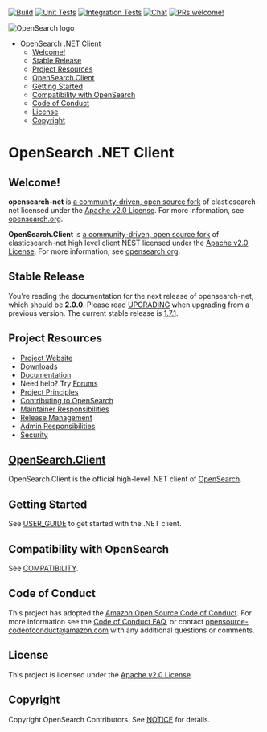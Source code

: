 [![Build](https://github.com/opensearch-project/opensearch-net/actions/workflows/compile.yml/badge.svg)](https://github.com/opensearch-project/opensearch-net/actions/workflows/compile.yml)
[![Unit Tests](https://github.com/opensearch-project/opensearch-net/actions/workflows/test-jobs.yml/badge.svg)](https://github.com/opensearch-project/opensearch-net/actions/workflows/test-jobs.yml)
[![Integration Tests](https://github.com/opensearch-project/opensearch-net/actions/workflows/integration.yml/badge.svg)](https://github.com/opensearch-project/opensearch-net/actions/workflows/integration.yml)
[![Chat](https://img.shields.io/badge/chat-on%20forums-blue)](https://discuss.opendistrocommunity.dev/c/clients/)
[![PRs welcome!](https://img.shields.io/badge/PRs-welcome!-success)](https://github.com/opensearch-project/opensearch-net/compare)

![OpenSearch logo](OpenSearch.svg)

- [OpenSearch .NET Client](#opensearch-net-client)
  - [Welcome!](#welcome)
  - [Stable Release](#stable-release)
  - [Project Resources](#project-resources)
  - [OpenSearch.Client](#opensearch-client)
  - [Getting Started](#getting-started)
  - [Compatibility with OpenSearch](#compatibility-with-opensearch)
  - [Code of Conduct](#code-of-conduct)
  - [License](#license)
  - [Copyright](#copyright)

# OpenSearch .NET Client

## Welcome!

**opensearch-net** is [a community-driven, open source fork](https://aws.amazon.com/blogs/opensource/introducing-opensearch/) of elasticsearch-net licensed under the [Apache v2.0 License](LICENSE.txt). For more information, see [opensearch.org](https://opensearch.org/).

**OpenSearch.Client** is [a community-driven, open source fork](https://aws.amazon.com/blogs/opensource/introducing-opensearch/) of elasticsearch-net high level client NEST licensed under the [Apache v2.0 License](LICENSE.txt). For more information, see [opensearch.org](https://opensearch.org/).

## Stable Release
You're reading the documentation for the next release of opensearch-net, which should be **2.0.0**.
Please read [UPGRADING](UPGRADING.md) when upgrading from a previous version.
The current stable release is [1.7.1](https://github.com/opensearch-project/opensearch-net/blob/v1.7.1/README.md).

## Project Resources

* [Project Website](https://opensearch.org/)
* [Downloads](https://opensearch.org/downloads.html)
* [Documentation](https://opensearch.org/docs/latest/clients/dot-net/)
* Need help? Try [Forums](https://discuss.opendistrocommunity.dev/)
* [Project Principles](https://opensearch.org/#principles)
* [Contributing to OpenSearch](CONTRIBUTING.md)
* [Maintainer Responsibilities](MAINTAINERS.md)
* [Release Management](RELEASING.md)
* [Admin Responsibilities](ADMINS.md)
* [Security](SECURITY.md)

## [OpenSearch.Client](https://github.com/opensearch-project/opensearch-net/tree/main/src/OpenSearch.Client)

OpenSearch.Client is the official high-level .NET client of [OpenSearch](https://github.com/opensearch-project/OpenSearch).

## Getting Started

See [USER_GUIDE](USER_GUIDE.md) to get started with the .NET client.

## Compatibility with OpenSearch

See [COMPATIBILITY](COMPATIBILITY.md).

## Code of Conduct

This project has adopted the [Amazon Open Source Code of Conduct](CODE_OF_CONDUCT.md). For more information see the [Code of Conduct FAQ](https://aws.github.io/code-of-conduct-faq), or contact [opensource-codeofconduct@amazon.com](mailto:opensource-codeofconduct@amazon.com) with any additional questions or comments.

## License

This project is licensed under the [Apache v2.0 License](LICENSE.txt).

## Copyright

Copyright OpenSearch Contributors. See [NOTICE](./NOTICE.txt) for details.
